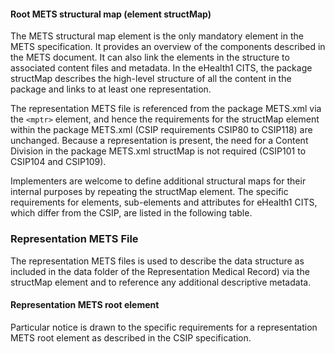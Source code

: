 #### Root METS structural map (element structMap)

The METS structural map element is the only mandatory element in the METS specification. It provides an overview of the components described in the METS document. It can also link the elements in the structure to associated content files and metadata. In the eHealth1 CITS, the package structMap describes the high-level structure of all the content in the package and links to at least one representation.

The representation METS file is referenced from the package METS.xml via the `<mptr>` element, and hence the requirements for the structMap element within the package METS.xml (CSIP requirements CSIP80 to CSIP118) are unchanged. Because a representation is present, the need for a Content Division in the package METS.xml structMap is not required (CSIP101 to CSIP104 and CSIP109).

Implementers are welcome to define additional structural maps for their internal purposes by repeating the structMap element. The specific requirements for elements, sub-elements and attributes for eHealth1 CITS, which differ from the CSIP, are listed in the following table.

<a name="Section4.1.2"><a/>

### Representation METS File

The representation METS files is used to describe the data structure as included in the data folder of the Representation  Medical Record) via the structMap element and to reference any additional descriptive metadata.

#### Representation METS root element

Particular notice is drawn to the specific requirements for a representation METS root element as described in the CSIP specification.
